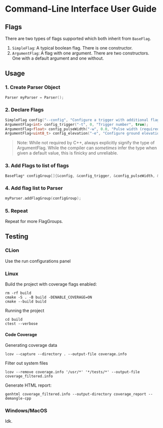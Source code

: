 # Command-Line Interface User Guide
## Flags
There are two types of flags supported which both inherit from `BaseFlag`. 
1. `SimpleFlag`: A typical boolean flag. There is one constructor.
2. `ArgumentFlag`: A flag with one argument. There are two constructors. One with a default argument and one without.

## Usage
### 1. Create Parser Object
```c++
Parser myParser = Parser();
```

### 2. Declare Flags
```c++
SimpleFlag config("--config", "Configure a trigger with additional flags_s", true);
ArgumentFlag<int> config_trigger("-t", 0, "Trigger number", true);
ArgumentFlag<float> config_pulseWidth("-w", 0.0, "Pulse width (required for pwm)", false);
ArgumentFlag<uint8_t> config_elevation("-e", "Configure ground elevation (in meters)", false);
```

> Note: While not required by C++, always explicitly signify the type of 
> ArgumentFlag. While the compiler can *sometimes* infer the type when given
> a default value, this is finicky and unreliable.

### 3. Add Flags to list of flags
```c++
BaseFlag* configGroup[]{&config, &config_trigger, &config_pulseWidth, &config_elevation};
```

### 4. Add flag list to Parser
```c++
myParser.addFlagGroup(configGroup);
```

### 5. Repeat

Repeat for more FlagGroups. 

## Testing
### CLion
Use the run configurations panel
### Linux
Build the project with coverage flags enabled:
```shell
rm -rf build
cmake -S . -B build -DENABLE_COVERAGE=ON
cmake --build build
```

Running the project
```shell
cd build
ctest --verbose
```
#### Code Coverage
Generating coverage data 
```shell
lcov --capture --directory . --output-file coverage.info
```

Filter out system files
```shell
lcov --remove coverage.info '/usr/*' '*/tests/*' --output-file coverage_filtered.info
```

Generate HTML report:
```shell
genhtml coverage_filtered.info --output-directory coverage_report --demangle-cpp
```
### Windows/MacOS
Idk.